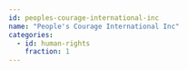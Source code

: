 ```yaml
---
id: peoples-courage-international-inc
name: "People's Courage International Inc"
categories:
  - id: human-rights
    fraction: 1
--- 
```

